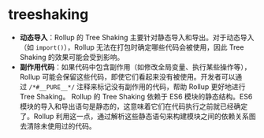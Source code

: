 # treeshaking

*   **动态导入**：Rollup 的 Tree Shaking 主要针对静态导入和导出。对于动态导入（如 `import()`），Rollup 无法在打包时确定哪些代码会被使用，因此 Tree Shaking 的效果可能会受到影响。
*   **副作用代码**：如果代码中包含副作用（如修改全局变量、执行某些操作等），Rollup 可能会保留这些代码，即使它们看起来没有被使用。开发者可以通过 `/*#__PURE__*/` 注释来标记没有副作用的代码，帮助 Rollup 更好地进行 Tree Shaking。
    Rollup 的 Tree Shaking 依赖于 ES6 模块的静态结构。ES6 模块的导入和导出语句是静态的，这意味着它们在代码执行之前就已经确定了。Rollup 利用这一点，通过解析这些静态语句来构建模块之间的依赖关系图去清除未使用过的代码。